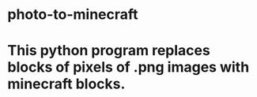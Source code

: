 # photo-to-minecraft
# This python program replaces blocks of pixels of .png images with minecraft blocks.
